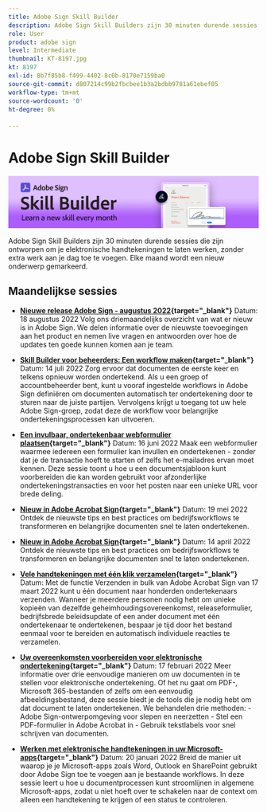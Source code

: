 ```yaml
---
title: Adobe Sign Skill Builder
description: Adobe Sign Skill Builders zijn 30 minuten durende sessies die zijn ontworpen om je elektronische handtekeningen te laten werken, zonder extra werk toe te voegen aan je dag
role: User
product: adobe sign
level: Intermediate
thumbnail: KT-8197.jpg
kt: 8197
exl-id: 8b7f85b8-f499-4402-8c0b-8170e7159ba0
source-git-commit: d807214c99b2fbcbee1b3a2bdbb9781a61ebef05
workflow-type: tm+mt
source-wordcount: '0'
ht-degree: 0%

---
```


# Adobe Sign Skill Builder

![Vaardigheidbouwer, banner](../assets/SB_Hero.png)

Adobe Sign Skill Builders zijn 30 minuten durende sessies die zijn ontworpen om je elektronische handtekeningen te laten werken, zonder extra werk aan je dag toe te voegen. Elke maand wordt een nieuw onderwerp gemarkeerd.

## Maandelijkse sessies

* **[Nieuwe release Adobe Sign - augustus 2022](https://adobe-sign-skill-builder.joinus.adobeevents.com/attendease/networking/experience/06d8a836-4b51-426b-913e-189b23a82bd6/8b777e11-0e6d-45a8-b954-bbff5c887efc){target=&quot;_blank&quot;}**
Datum: 18 augustus 2022 Volg ons driemaandelijks overzicht van wat er nieuw is in Adobe Sign. We delen informatie over de nieuwste toevoegingen aan het product en nemen live vragen en antwoorden over hoe de updates ten goede kunnen komen aan je team.

* **[Skill Builder voor beheerders: Een workflow maken](https://adobe-sign-skill-builder.joinus.adobeevents.com/attendease/networking/experience/83926d76-9959-4657-8b0c-f312835b46f6/aa1c9b21-1b16-4890-9c24-26dc630c4a95){target=&quot;_blank&quot;}**
Datum: 14 juli 2022 Zorg ervoor dat documenten de eerste keer en telkens opnieuw worden ondertekend. Als u een groep of accountbeheerder bent, kunt u vooraf ingestelde workflows in Adobe Sign definiëren om documenten automatisch ter ondertekening door te sturen naar de juiste partijen. Vervolgens krijgt u toegang tot uw hele Adobe Sign-groep, zodat deze de workflow voor belangrijke ondertekeningsprocessen kan uitvoeren.

* **[Een invulbaar, ondertekenbaar webformulier plaatsen](https://adobe-sign-skill-builder.joinus.adobeevents.com/attendease/networking/experience/4499bc28-9f26-4b68-88a6-3815ebdff7cf/337fa9d6-c9d3-4bcc-b6d8-9c7580b9be40){target=&quot;_blank&quot;}**
Datum: 16 juni 2022 Maak een webformulier waarmee iedereen een formulier kan invullen en ondertekenen - zonder dat je de transactie hoeft te starten of zelfs het e-mailadres ervan moet kennen. Deze sessie toont u hoe u een documentsjabloon kunt voorbereiden die kan worden gebruikt voor afzonderlijke ondertekeningstransacties en voor het posten naar een unieke URL voor brede deling.

* **[Nieuw in Adobe Acrobat Sign](https://adobe-sign-skill-builder.joinus.adobeevents.com/attendease/networking/experience/a51b7ffa-ccf1-41f7-a82c-27bf50d8eb5d/22ee6c72-b92e-43f8-9cc6-c177c9244fea){target=&quot;_blank&quot;}**
Datum: 19 mei 2022 Ontdek de nieuwste tips en best practices om bedrijfsworkflows te transformeren en belangrijke documenten snel te laten ondertekenen.

* **[Nieuw in Adobe Acrobat Sign](https://adobe-sign-skill-builder.joinus.adobeevents.com/attendease/networking/experience/479894a1-131f-411d-b4c8-f699d72413bb/30619f65-b374-40db-85d1-0854dc48af0d){target=&quot;_blank&quot;}**
Datum: 14 april 2022 Ontdek de nieuwste tips en best practices om bedrijfsworkflows te transformeren en belangrijke documenten snel te laten ondertekenen.

* **[Vele handtekeningen met één klik verzamelen](https://adobe-sign-skill-builder.joinus.adobeevents.com/attendease/networking/experience/44e4b483-7d05-44b3-b7e7-b265c9b84d07/2736bed0-b416-4578-ac3f-a57491f22c26){target=&quot;_blank&quot;}**
Datum: Met de functie Verzenden in bulk van Adobe Acrobat Sign van 17 maart 2022 kunt u één document naar honderden ondertekenaars verzenden. Wanneer je meerdere personen nodig hebt om unieke kopieën van dezelfde geheimhoudingsovereenkomst, releaseformulier, bedrijfsbrede beleidsupdate of een ander document met één ondertekenaar te ondertekenen, bespaar je tijd door het bestand eenmaal voor te bereiden en automatisch individuele reacties te verzamelen.

* **[Uw overeenkomsten voorbereiden voor elektronische ondertekening](https://adobe-sign-skill-builder.joinus.adobeevents.com/attendease/networking/experience/9024b058-ade1-420f-87f0-68bd5f6d527a/cf8b172f-b9df-41ef-bfce-e6d4b0c3ddf4){target=&quot;_blank&quot;}**
Datum: 17 februari 2022 Meer informatie over drie eenvoudige manieren om uw documenten in te stellen voor elektronische ondertekening. Of het nu gaat om PDF-, Microsoft 365-bestanden of zelfs om een eenvoudig afbeeldingsbestand, deze sessie biedt je de tools die je nodig hebt om dat document te laten ondertekenen. We behandelen drie methoden: - Adobe Sign-ontwerpomgeving voor slepen en neerzetten - Stel een PDF-formulier in Adobe Acrobat in - Gebruik tekstlabels voor snel schrijven van documenten.

* **[Werken met elektronische handtekeningen in uw Microsoft-apps](https://adobe-sign-skill-builder.joinus.adobeevents.com/attendease/networking/experience/2dcd80a6-6335-4756-bbc8-3505fe99594b/866c4314-dc74-473b-9859-828801814e13){target=&quot;_blank&quot;}**
Datum: 20 januari 2022 Breid de manier uit waarop je je Microsoft-apps zoals Word, Outlook en SharePoint gebruikt door Adobe Sign toe te voegen aan je bestaande workflows. In deze sessie leert u hoe u documentprocessen kunt stroomlijnen in algemene Microsoft-apps, zodat u niet hoeft over te schakelen naar de context om alleen een handtekening te krijgen of een status te controleren.
